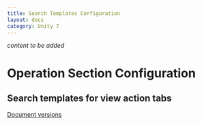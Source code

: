 ```yaml
---
title: Search Templates Configuration
layout: docs
category: Unity 7
---
```

*content to be added*
 
# Operation Section Configuration

## Search templates for view action tabs

[Document versions](search-templates/document-versions.md)  
